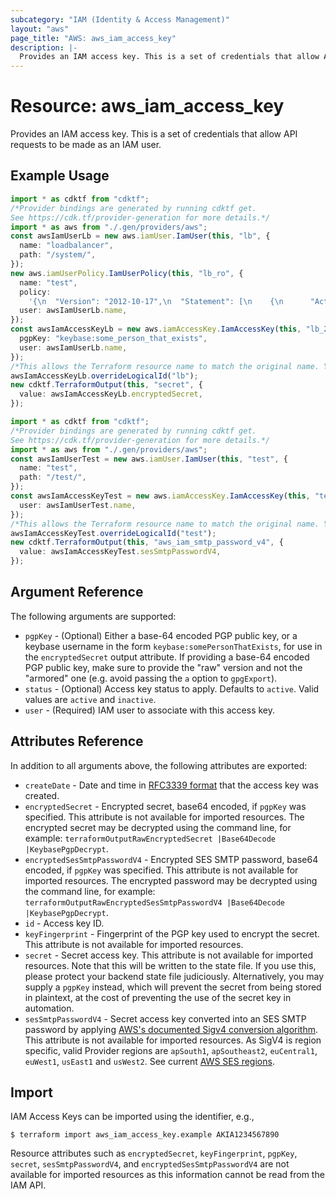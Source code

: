 ```yaml
---
subcategory: "IAM (Identity & Access Management)"
layout: "aws"
page_title: "AWS: aws_iam_access_key"
description: |-
  Provides an IAM access key. This is a set of credentials that allow API requests to be made as an IAM user.
---
```


# Resource: aws\_iam\_access\_key

Provides an IAM access key. This is a set of credentials that allow API requests to be made as an IAM user.

## Example Usage

```typescript
import * as cdktf from "cdktf";
/*Provider bindings are generated by running cdktf get.
See https://cdk.tf/provider-generation for more details.*/
import * as aws from "./.gen/providers/aws";
const awsIamUserLb = new aws.iamUser.IamUser(this, "lb", {
  name: "loadbalancer",
  path: "/system/",
});
new aws.iamUserPolicy.IamUserPolicy(this, "lb_ro", {
  name: "test",
  policy:
    '{\n  "Version": "2012-10-17",\n  "Statement": [\n    {\n      "Action": [\n        "ec2:Describe*"\n      ],\n      "Effect": "Allow",\n      "Resource": "*"\n    }\n  ]\n}\n',
  user: awsIamUserLb.name,
});
const awsIamAccessKeyLb = new aws.iamAccessKey.IamAccessKey(this, "lb_2", {
  pgpKey: "keybase:some_person_that_exists",
  user: awsIamUserLb.name,
});
/*This allows the Terraform resource name to match the original name. You can remove the call if you don't need them to match.*/
awsIamAccessKeyLb.overrideLogicalId("lb");
new cdktf.TerraformOutput(this, "secret", {
  value: awsIamAccessKeyLb.encryptedSecret,
});

```

```typescript
import * as cdktf from "cdktf";
/*Provider bindings are generated by running cdktf get.
See https://cdk.tf/provider-generation for more details.*/
import * as aws from "./.gen/providers/aws";
const awsIamUserTest = new aws.iamUser.IamUser(this, "test", {
  name: "test",
  path: "/test/",
});
const awsIamAccessKeyTest = new aws.iamAccessKey.IamAccessKey(this, "test_1", {
  user: awsIamUserTest.name,
});
/*This allows the Terraform resource name to match the original name. You can remove the call if you don't need them to match.*/
awsIamAccessKeyTest.overrideLogicalId("test");
new cdktf.TerraformOutput(this, "aws_iam_smtp_password_v4", {
  value: awsIamAccessKeyTest.sesSmtpPasswordV4,
});

```

## Argument Reference

The following arguments are supported:

* `pgpKey` - (Optional) Either a base-64 encoded PGP public key, or a keybase username in the form `keybase:somePersonThatExists`, for use in the `encryptedSecret` output attribute. If providing a base-64 encoded PGP public key, make sure to provide the "raw" version and not the "armored" one (e.g. avoid passing the `a` option to `gpgExport`).
* `status` - (Optional) Access key status to apply. Defaults to `active`. Valid values are `active` and `inactive`.
* `user` - (Required) IAM user to associate with this access key.

## Attributes Reference

In addition to all arguments above, the following attributes are exported:

* `createDate` - Date and time in [RFC3339 format](https://tools.ietf.org/html/rfc3339#section-5.8) that the access key was created.
* `encryptedSecret` - Encrypted secret, base64 encoded, if `pgpKey` was specified. This attribute is not available for imported resources. The encrypted secret may be decrypted using the command line, for example: `terraformOutputRawEncryptedSecret |Base64Decode |KeybasePgpDecrypt`.
* `encryptedSesSmtpPasswordV4` - Encrypted SES SMTP password, base64 encoded, if `pgpKey` was specified. This attribute is not available for imported resources. The encrypted password may be decrypted using the command line, for example: `terraformOutputRawEncryptedSesSmtpPasswordV4 |Base64Decode |KeybasePgpDecrypt`.
* `id` - Access key ID.
* `keyFingerprint` - Fingerprint of the PGP key used to encrypt the secret. This attribute is not available for imported resources.
* `secret` - Secret access key. This attribute is not available for imported resources. Note that this will be written to the state file. If you use this, please protect your backend state file judiciously. Alternatively, you may supply a `pgpKey` instead, which will prevent the secret from being stored in plaintext, at the cost of preventing the use of the secret key in automation.
* `sesSmtpPasswordV4` - Secret access key converted into an SES SMTP password by applying [AWS's documented Sigv4 conversion algorithm](https://docs.aws.amazon.com/ses/latest/DeveloperGuide/smtp-credentials.html#smtp-credentials-convert). This attribute is not available for imported resources. As SigV4 is region specific, valid Provider regions are `apSouth1`, `apSoutheast2`, `euCentral1`, `euWest1`, `usEast1` and `usWest2`. See current [AWS SES regions](https://docs.aws.amazon.com/general/latest/gr/rande.html#ses_region).

## Import

IAM Access Keys can be imported using the identifier, e.g.,

```console
$ terraform import aws_iam_access_key.example AKIA1234567890
```

Resource attributes such as `encryptedSecret`, `keyFingerprint`, `pgpKey`, `secret`, `sesSmtpPasswordV4`, and `encryptedSesSmtpPasswordV4` are not available for imported resources as this information cannot be read from the IAM API.
